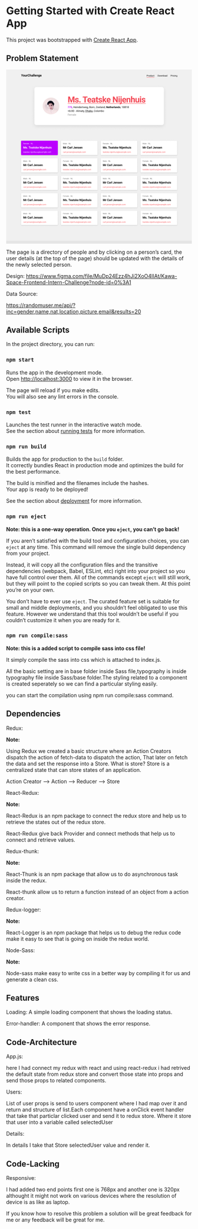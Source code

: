# Getting Started with Create React App

This project was bootstrapped with [Create React App](https://github.com/facebook/create-react-app).

## Problem Statement

<img align='center' src='https://github.com/SarkarPriyanshu/Kawa_Space/blob/main/public/Screenshot.png?raw=true'/>

The page is a directory of people and by clicking on a person’s card, the user
details (at the top of the page) should be updated with the details of the newly
selected person.

Design:
https://www.figma.com/file/MuDp24Ezz4hJi2XoO4IIAt/Kawa-Space-Frontend-Intern-Challenge?node-id=0%3A1

Data Source:

https://randomuser.me/api/?inc=gender,name,nat,location,picture,email&results=20

## Available Scripts

In the project directory, you can run:

### `npm start`

Runs the app in the development mode.\
Open [http://localhost:3000](http://localhost:3000) to view it in the browser.

The page will reload if you make edits.\
You will also see any lint errors in the console.

### `npm test`

Launches the test runner in the interactive watch mode.\
See the section about [running tests](https://facebook.github.io/create-react-app/docs/running-tests) for more information.

### `npm run build`

Builds the app for production to the `build` folder.\
It correctly bundles React in production mode and optimizes the build for the best performance.

The build is minified and the filenames include the hashes.\
Your app is ready to be deployed!

See the section about [deployment](https://facebook.github.io/create-react-app/docs/deployment) for more information.

### `npm run eject`

**Note: this is a one-way operation. Once you `eject`, you can’t go back!**

If you aren’t satisfied with the build tool and configuration choices, you can `eject` at any time. This command will remove the single build dependency from your project.

Instead, it will copy all the configuration files and the transitive dependencies (webpack, Babel, ESLint, etc) right into your project so you have full control over them. All of the commands except `eject` will still work, but they will point to the copied scripts so you can tweak them. At this point you’re on your own.

You don’t have to ever use `eject`. The curated feature set is suitable for small and middle deployments, and you shouldn’t feel obligated to use this feature. However we understand that this tool wouldn’t be useful if you couldn’t customize it when you are ready for it.

### `npm run compile:sass`

**Note: this is a added script to compile sass into css file!**

It simply compile the sass into css which is attached to index.js.

All the basic setting are in base folder inside Sass file,typography is inside typography file inside Sass/base folder.The styling related to a component is created seperately so we can find a particular styling easily.

you can start the compilation using npm run compile:sass command.

## Dependencies

Redux:

**Note:**

Using Redux we created a basic structure where an Action Creators dispatch the action of fetch-data to dispatch the action, That later on fetch the data and set the response into a Store. What is store? Store is a centralized state that can store states of an application.

Action Creator --> Action --> Reducer --> Store

React-Redux:

**Note:**

React-Redux is an npm package to connect the redux store and help us to retrieve the states out of the redux store.

React-Redux give back Provider and connect methods that help us to connect and retrieve values.

Redux-thunk:

**Note:**

React-Thunk is an npm package that allow us to do asynchronous task inside the redux.

React-thunk allow us to return a function instead of an object from a action creator.

Redux-logger:

**Note:**

React-Logger is an npm package that helps us to debug the redux code make it easy to see that is going on inside the redux world.

Node-Sass:

**Note:**

Node-sass make easy to write css in a better way by compiling it for us and generate a clean css.

## Features

Loading: A simple loading component that shows the loading status.

Error-handler: A component that shows the error response.

## Code-Architecture

App.js:

here I had connect my redux with react and using react-redux i had retrived the default state from redux store and convert those state into
props and send those props to related components.

Users:

List of user props is send to users component where I had map over it and return and structure of list.Each component have a onClick event handler that take that particlar clicked user and send it to redux store. Where it store that user into a variable called selectedUser

Details:

In details I take that Store selectedUser value and render it.

## Code-Lacking

Responsive:

I had added two end points first one is 768px and another one is 320px althought it might not work on various devices where the resolution of device is as like as laptop.

If you know how to resolve this problem a solution will be great feedback for me or any feedback will be great for me.
